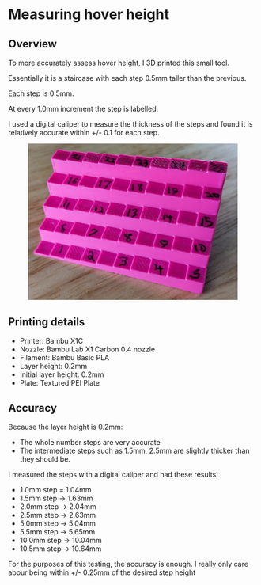 # Measuring hover height

## Overview

To more accurately assess hover height, I 3D printed this small tool.

Essentially it is a staircase with each step 0.5mm taller than the previous.

Each step is 0.5mm.&#x20;

At every 1.0mm increment the step is labelled.

I used a digital caliper to measure the thickness of the steps and found it is relatively accurate within +/- 0.1 for each step.

<figure><img src="../../.gitbook/assets/PXL_20240426_7P_hover_height_tool (2).jpg" alt=""><figcaption></figcaption></figure>

## Printing details

* Printer: Bambu X1C
* Nozzle: Bambu Lab X1 Carbon 0.4 nozzle
* Filament: Bambu Basic PLA
* Layer height: 0.2mm
* Initial layer height: 0.2mm
* Plate: Textured PEI Plate

## Accuracy

Because the layer height is 0.2mm:

* The whole number steps are very accurate
* The intermediate steps such as 1.5mm, 2.5mm are slightly thicker than they should be.

I measured the steps with a digital caliper and had these results:

* 1.0mm step = 1.04mm
* 1.5mm step -> 1.63mm
* 2.0mm step -> 2.04mm
* 2.5mm step -> 2.63mm
* 5.0mm step -> 5.04mm
* 5.5mm step -> 5.65mm
* 10.0mm step -> 10.04mm
* 10.5mm step -> 10.64mm

For the purposes of this testing, the accuracy is enough. I really only care abour being within +/- 0.25mm of the desired step height



